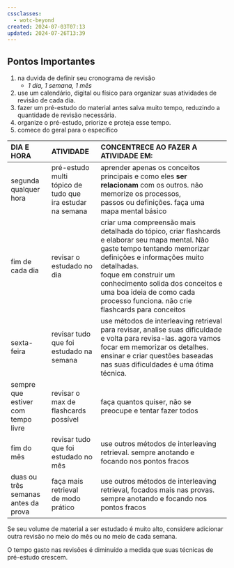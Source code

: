 ```yaml
---
cssclasses:
  - wotc-beyond
created: 2024-07-03T07:13
updated: 2024-07-26T13:39
---
```

## Pontos Importantes
1. na duvida de definir seu cronograma de revisão
	- *1 dia, 1 semana, 1 mês*
2. use um calendário, digital ou físico para organizar suas atividades de revisão de cada dia.
3. fazer um pré-estudo do material antes salva muito tempo, reduzindo a quantidade de revisão necessária.
4. organize o pré-estudo, priorize e proteja esse tempo.
5. comece do geral para o específico

| DIA E HORA                                | ATIVIDADE                                                       | CONCENTRECE AO FAZER A ATIVIDADE EM:                                                                                                                                                                                                                                                                                     |
| :---------------------------------------- | :-------------------------------------------------------------- | :----------------------------------------------------------------------------------------------------------------------------------------------------------------------------------------------------------------------------------------------------------------------------------------------------------------------- |
| segunda<br>qualquer hora                  | pré-estudo multi<br>tópico de tudo que<br>ira estudar na semana | aprender apenas os conceitos principais e como eles **ser relacionam** com os outros. não memorize os processos,<br>passos ou definições. faça uma mapa mental básico                                                                                                                                                    |
| fim de cada dia                           | revisar o estudado no dia                                       | criar uma compreensão mais detalhada do tópico, criar flashcards e elaborar seu mapa mental. Não gaste tempo tentando memorizar definições e informações muito detalhadas.<br>foque em construir um conhecimento solida dos conceitos e uma boa ideia de como cada processo funciona. não crie flashcards para conceitos |
| sexta-feira                               | revisar tudo que foi<br> estudado na semana                     | use métodos de interleaving retrieval para revisar, analise suas dificuldade e volta para revisa-las. agora vamos focar em memorizar os detalhes. ensinar e criar questões baseadas nas suas dificuldades é uma ótima técnica.                                                                                           |
| sempre <br>que estiver<br>com tempo livre | revisar o max de<br> flashcards possível                        | faça quantos quiser, não se preocupe e tentar fazer todos                                                                                                                                                                                                                                                                |
| fim do mês                                | revisar tudo que foi <br>estudado no mês                        | use outros métodos de interleaving retrieval. sempre anotando e focando nos pontos fracos                                                                                                                                                                                                                                |
| duas ou três semanas <br>antes da prova   | faça mais retrieval<br> de modo prático                         | use outros métodos de interleaving retrieval, focados mais nas provas. sempre anotando e focando nos pontos fracos                                                                                                                                                                                                       |

Se seu volume de material a ser estudado é muito alto, considere adicionar outra revisão no meio do mês ou no meio de cada semana.

O tempo gasto nas revisões é diminuído a medida que suas técnicas de pré-estudo crescem.